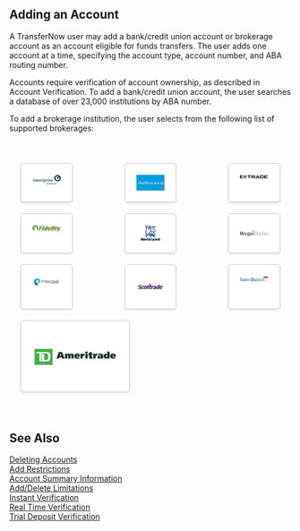 ## Adding an Account

A TransferNow user may add a bank/credit union account or brokerage account as an account eligible for funds transfers. The user adds one account at a time, specifying the account type, account number, and ABA routing number.

Accounts require verification of account ownership, as described in Account Verification. To add a bank/credit union account, the user searches a database of over 23,000 institutions by ABA number.

To add a brokerage institution, the user selects from the following list of supported brokerages:

<div class="container-card">
    <div class="row-card">
    <div class="card-account">
    <img src="https://raw.githubusercontent.com/Fiserv/transfer-now/develop/assets/images/amer.png"/>
    </div>
    <div class="card-account">
        <img src="https://raw.githubusercontent.com/Fiserv/transfer-now/develop/assets/images/charles.png"/>
    </div>
    <div class="card-account">
        <img src="https://raw.githubusercontent.com/Fiserv/transfer-now/develop/assets/images/extrade.png"/>
    </div>
    </div>
    <div class="row-card">
        <div class="card-account">
        <img src="https://raw.githubusercontent.com/Fiserv/transfer-now/develop/assets/images/fied.png"/>
        </div>
        <div class="card-account">
            <img src="https://raw.githubusercontent.com/Fiserv/transfer-now/develop/assets/images/mer.png"/>
        </div>
        <div class="card-account">
            <img src="https://raw.githubusercontent.com/Fiserv/transfer-now/develop/assets/images/morgan.png"/>
        </div>
        </div>
        <div class="row-card">
            <div class="card-account">
            <img src="https://raw.githubusercontent.com/Fiserv/transfer-now/develop/assets/images/principle.png"/>
            </div>
            <div class="card-account">
                <img src="https://raw.githubusercontent.com/Fiserv/transfer-now/develop/assets/images/scot.png"/>
            </div>
            <div class="card-account">
                <img src="https://raw.githubusercontent.com/Fiserv/transfer-now/develop/assets/images/smith.png"/>
            </div>
            </div>
            <div class="single-column">
            <div class="card-account">
            <img src="https://raw.githubusercontent.com/Fiserv/transfer-now/develop/assets/images/TD.png"/>
            </div>
            </div>
    </div>


## See Also

[Deleting Accounts](?path=docs/acc-to-acc-transfer/delete-Acc.md)   
[Add Restrictions](?path=docs/acc-to-acc-transfer/Manage-Account/acc-restrictions.md)   
[Account Summary Information](?path=docs/acc-to-acc-transfer/Manage-Account/acc-summary.md)   
[Add/Delete Limitations](?path=docs/acc-to-acc-transfer/Manage-Account/add-del-limitations.md)   
[Instant Verification](?path=docs/acc-to-acc-transfer/Account-Verify/Instant-Verify.md)   
[Real Time Verification](?path=docs/fund-transfer/Account-Verify/real-time.md)   
[Trial Deposit Verification](?path=docs/acc-to-acc-transfer/Account-Verify/trial-verify.md)   


<style>

    .container-card {
        margin: 0 auto;
        padding: 20px;
    }

    .row-card {
        display: flex;
        justify-content: left;
        gap: 20%;
        margin:20px 0;
    }

    .card-account {
        flex: 1;
        padding: 20px;
        border: 1px solid #ccc;
        border-radius: 5px;
        background-color: #fff;
        box-shadow: 0 2px 4px rgba(0, 0, 0, 0.1);
        text-align: center;
        transition: transform 0.2s ease-in-out;
    }

    .card-account:hover {
        transform: scale(1.05);
    }

    .card-account img{
        max-width: 100%;
        height: auto;
        display: block;
        margin: 0 auto;
    }

    .single-column {
        display: flex;
        justify-content: left;
        gap: 20px;
        margin: 20px 0;
    }

    .single-column .card-account {
        flex:1;
        max-width: 33%;
        padding: 20px;
        border: 1px solid #ccc;
        border-radius: 5px;
        background-color: #fff;
        box-shadow: 0 2px 4px rgba(0, 0, 0, 0.1);
        text-align: center;
        transition: transform 0.2s ease-in-out;
    }
</style>